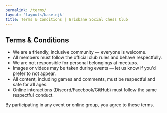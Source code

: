 ```yaml
---
permalink: /terms/
layout: 'layouts/base.njk'
title: Terms & Conditions | Brisbane Social Chess Club
---
```


<section class="section">
	<h2>Terms & Conditions</h2>
	<ul>
		<li>We are a friendly, inclusive community — everyone is welcome.</li>
		<li>All members must follow the official club rules and behave respectfully.</li>
		<li>We are not responsible for personal belongings at meetups.</li>
		<li>Images or videos may be taken during events — let us know if you'd prefer to not appear.</li>
		<li>All content, including games and comments, must be respectful and safe for all ages.</li>
		<li>Online interactions (Discord/Facebook/GitHub) must follow the same respectful conduct.</li>
	</ul>
	<p>By participating in any event or online group, you agree to these terms.</p>
</section>
